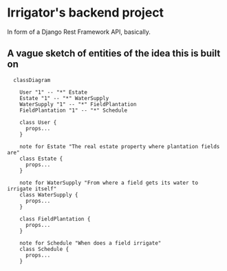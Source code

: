 # Irrigator's backend project
In form of a Django Rest Framework API, basically.

## A vague sketch of entities of the idea this is built on
``` mermaid
  classDiagram
    
    User "1" -- "*" Estate
    Estate "1" -- "*" WaterSupply
    WaterSupply "1" -- "*" FieldPlantation
    FieldPlantation "1" -- "*" Schedule

    class User {
      props...
    }
    
    note for Estate "The real estate property where plantation fields are"
    class Estate {
      props...
    }

    note for WaterSupply "From where a field gets its water to irrigate itself"
    class WaterSupply {
      props...
    }

    class FieldPlantation {
      props...
    }

    note for Schedule "When does a field irrigate"
    class Schedule {
      props...
    }
```
